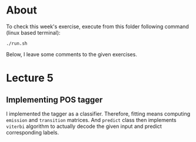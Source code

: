 # About
To check this week's exercise, execute from this folder following command (linux based terminal):

```
./run.sh
```

Below, I leave some comments to the given exercises.

# Lecture 5
## Implementing POS tagger
I implemented the tagger as a classifier. Therefore, fitting means computing
`emission` and `transition` matrices. And `predict` class then implements
`viterbi` algorithm to actually decode the given input and predict
corresponding labels.
